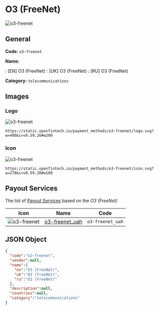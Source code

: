 
# O3 (FreeNet) 
![o3-freenet](https://static.openfintech.io/payment_methods/o3-freenet/logo.svg?w=400&c=v0.59.26#w200)  

## General 
**Code:** `o3-freenet` 
 
**Name:** 
 
:	[EN] O3 (FreeNet) 
:	[UK] O3 (FreeNet) 
:	[RU] O3 (FreeNet) 
 
**Category:** `telecommunications` 
 

## Images 

### Logo 
![o3-freenet](https://static.openfintech.io/payment_methods/o3-freenet/logo.svg?w=400&c=v0.59.26#w200)  

```
https://static.openfintech.io/payment_methods/o3-freenet/logo.svg?w=400&c=v0.59.26#w200
```  

### Icon 
![o3-freenet](https://static.openfintech.io/payment_methods/o3-freenet/icon.svg?w=278&c=v0.59.26#w100)  

```
https://static.openfintech.io/payment_methods/o3-freenet/icon.svg?w=278&c=v0.59.26#w100
```  

## Payout Services 
 
The list of [Payout Services](/payout-services/) based on the _O3 (FreeNet)_ 

|Icon|Name|Code| 
|:---:|:---:|:---:| 
|![o3-freenet](https://static.openfintech.io/payout_methods/o3-freenet/icon.svg?w=278&c=v0.59.26#w40) |[o3-freenet_uah](/payout-services/o3-freenet_uah/)|`o3-freenet_uah`| 
 

## JSON Object 

```json
{
  "code":"o3-freenet",
  "vendor":null,
  "name":{
    "en":"O3 (FreeNet)",
    "uk":"O3 (FreeNet)",
    "ru":"O3 (FreeNet)"
  },
  "description":null,
  "countries":null,
  "category":"telecommunications"
}
```  
